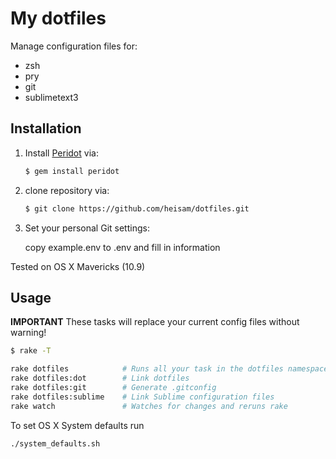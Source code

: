 # My dotfiles

Manage configuration files for:

* zsh
* pry
* git
* sublimetext3

## Installation

1. Install [Peridot](https://github.com/svenwin/peridot) via:

   ```bash
   $ gem install peridot
   ```

2. clone repository via:

   ```bash
   $ git clone https://github.com/heisam/dotfiles.git
   ```

3. Set your personal Git settings:

   copy example.env to .env and fill in information

Tested on OS X Mavericks (10.9)

## Usage

**IMPORTANT** These tasks will replace your current config files without warning!

```bash
$ rake -T

rake dotfiles            # Runs all your task in the dotfiles namespace
rake dotfiles:dot        # Link dotfiles
rake dotfiles:git        # Generate .gitconfig
rake dotfiles:sublime    # Link Sublime configuration files
rake watch               # Watches for changes and reruns rake
```

To set OS X System defaults run

```bash
./system_defaults.sh
```
